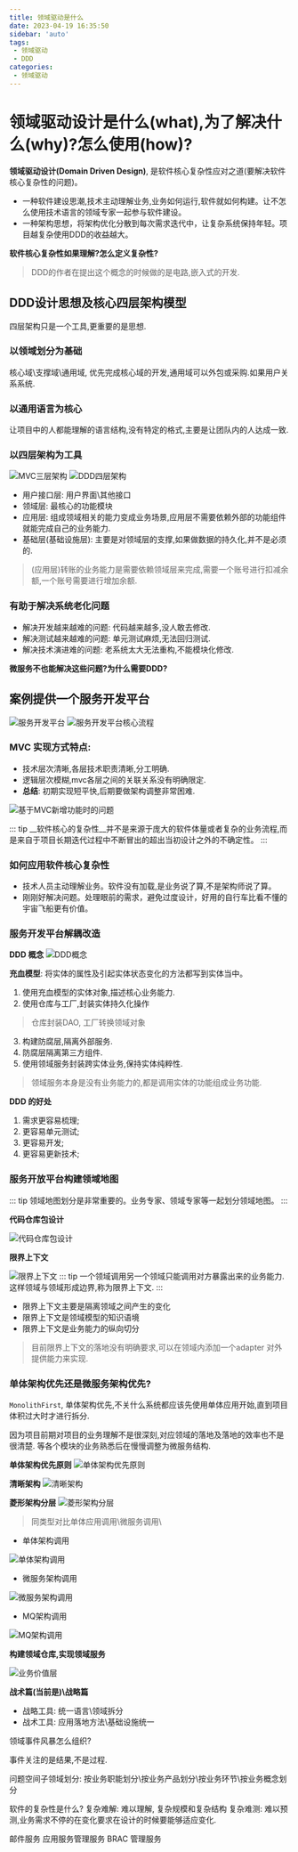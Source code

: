 ```yaml
---
title: 领域驱动是什么
date: 2023-04-19 16:35:50
sidebar: 'auto'
tags:
 - 领域驱动
 - DDD
categories: 
 - 领域驱动
---
```


# 领域驱动设计是什么(what),为了解决什么(why)?怎么使用(how)?
__领域驱动设计(Domain Driven Design)__, 是软件核心复杂性应对之道(要解决软件核心复杂性的问题)。
* 一种软件建设思潮,技术主动理解业务,业务如何运行,软件就如何构建。让不怎么使用技术语言的领域专家一起参与软件建设。
* 一种架构思想，将架构优化分散到每次需求迭代中，让复杂系统保持年轻。项目越复杂使用DDD的收益越大。

__软件核心复杂性如果理解?怎么定义复杂性?__

> DDD的作者在提出这个概念的时候做的是电路,嵌入式的开发.



## DDD设计思想及核心四层架构模型
四层架构只是一个工具,更重要的是思想.


### 以领域划分为基础
核心域\支撑域\通用域, 优先完成核心域的开发,通用域可以外包或采购.如果用户关系系统.

### 以通用语言为核心
让项目中的人都能理解的语言结构,没有特定的格式,主要是让团队内的人达成一致.

### 以四层架构为工具

![MVC三层架构](/images/ddd/mvc.png)
![DDD四层架构](/images/ddd/ddd分层.png)

* 用户接口层: 用户界面\其他接口
* 领域层: 最核心的功能模块
* 应用层: 组成领域相关的能力变成业务场景,应用层不需要依赖外部的功能组件就能完成自己的业务能力.
* 基础层(基础设施层): 主要是对领域层的支撑,如果做数据的持久化,并不是必须的.


> (应用层)转账的业务能力是需要依赖领域层来完成,需要一个账号进行扣减余额,一个账号需要进行增加余额.



### 有助于解决系统老化问题
* 解决开发越来越难的问题: 代码越来越多,没人敢去修改.
* 解决测试越来越难的问题: 单元测试麻烦,无法回归测试.
* 解决技术演进难的问题: 老系统太大无法重构,不能模块化修改.

__微服务不也能解决这些问题?为什么需要DDD?__



## 案例提供一个服务开发平台
![服务开发平台](/images/ddd/case.png)
![服务开发平台核心流程](/images/ddd/caseflow.jpg)


### MVC 实现方式特点:
* 技术层次清晰,各层技术职责清晰,分工明确. 
* 逻辑层次模糊,mvc各层之间的关联关系没有明确限定.
* __总结__: 初期实现短平快,后期要做架构调整非常困难.


![基于MVC新增功能时的问题](/images/ddd/mvcproblem.jpg)


::: tip
__软件核心的复杂性__并不是来源于庞大的软件体量或者复杂的业务流程,而是来自于项目长期迭代过程中不断冒出的超出当初设计之外的不确定性。
:::


### 如何应用软件核心复杂性

* 技术人员主动理解业务。软件没有加载,是业务说了算,不是架构师说了算。
* 刚刚好解决问题。处理眼前的需求，避免过度设计，好用的自行车比看不懂的宇宙飞船更有价值。


### 服务开发平台解耦改造
__DDD 概念__
![DDD概念](/images/ddd/dddconcept.jpg)

__充血模型__: 将实体的属性及引起实体状态变化的方法都写到实体当中。

1. 使用充血模型的实体对象,描述核心业务能力.
2. 使用仓库与工厂,封装实体持久化操作
> 仓库封装DAO, 工厂转换领域对象
3. 构建防腐层,隔离外部服务.
4. 防腐层隔离第三方组件.
5. 使用领域服务封装跨实体业务,保持实体纯粹性.
> 领域服务本身是没有业务能力的,都是调用实体的功能组成业务功能.

__DDD 的好处__
1. 需求更容易梳理;
2. 更容易单元测试;
3. 更容易开发;
4. 更容易更新技术;


### 服务开放平台构建领域地图
::: tip
领域地图划分是非常重要的。业务专家、领域专家等一起划分领域地图。
:::

__代码仓库包设计__

![代码仓库包设计](/images/ddd/domain.jpg)


__限界上下文__

![限界上下文](/images/ddd/businessmodule.jpg)
::: tip
 一个领域调用另一个领域只能调用对方暴露出来的业务能力. 这样领域与领域形成边界,称为限界上下文.
:::

* 限界上下文主要是隔离领域之间产生的变化
* 限界上下文是领域模型的知识语境
* 限界上下文是业务能力的纵向切分

> 目前限界上下文的落地没有明确要求,可以在领域内添加一个adapter 对外提供能力来实现.

### 单体架构优先还是微服务架构优先?

`MonolithFirst`, 单体架构优先,不关什么系统都应该先使用单体应用开始,直到项目体积过大时才进行拆分.

因为项目前期对项目的业务理解不是很深刻,对应领域的落地及落地的效率也不是很清楚. 等各个模块的业务熟悉后在慢慢调整为微服务结构.

__单体架构优先原则__
![单体架构优先原则](/images/ddd/monolith.jpg)



__清晰架构__
![清晰架构](/images/ddd/dddDesign.jpg)


__菱形架构分层__
![菱形架构分层](/images/ddd/jiagoufenceng.jpg)


> 同类型对比单体应用调用\微服务调用\


* 单体架构调用

![单体架构调用](/images/ddd/single.jpg)

* 微服务架构调用

![微服务架构调用](/images/ddd/microservice.jpg)

* MQ架构调用

![MQ架构调用](/images/ddd/mq.jpg)


__构建领域仓库,实现领域服务__

![业务价值层](/images/ddd/businessValue.jpg)


__战术篇(当前是)\战略篇__
* 战略工具: 统一语言\领域拆分
* 战术工具: 应用落地方法\基础设施统一


领域事件风暴怎么组织?

事件关注的是结果,不是过程.


问题空间子领域划分: 按业务职能划分\按业务产品划分\按业务环节\按业务概念划分


软件的复杂性是什么?
复杂难解: 难以理解, 复杂规模和复杂结构
复杂难测: 难以预测,业务需求不停的在变化要求在设计的时候要能够适应变化.



邮件服务
应用服务管理服务
BRAC 管理服务



































